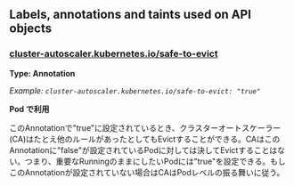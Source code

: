
## Labels, annotations and taints used on API objects

### [cluster-autoscaler.kubernetes.io/safe-to-evict](https://kubernetes.io/docs/reference/labels-annotations-taints/#cluster-autoscaler-kubernetes-io-safe-to-evict)

__Type: Annotation__

_Example: `cluster-autoscaler.kubernetes.io/safe-to-evict: "true"`_

__Pod で利用__

このAnnotationで"true"に設定されているとき、クラスターオートスケーラー(CA)はたとえ他のルールがあったとしてもEvictすることができる。CAはこのAnnotationに"false"が設定されているPodに対しては決してEvictすることはない。つまり、重要なRunningのままにしたいPodには"true"を設定できる。もしこのAnnotationが設定されていない場合はCAはPodレベルの振る舞いに従う。
